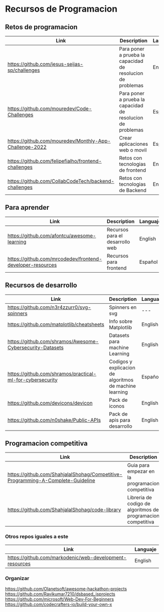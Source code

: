 # Recursos de Programacion

## Retos de programacion

| **Link**                                               | **Description**                                             | **Languaje** |
| ------------------------------------------------------ | ----------------------------------------------------------- | ------------ |
| https://github.com/jesus-seijas-sp/challenges          | Para poner a prueba la capacidad de resolucion de problemas | English      |
| https://github.com/mouredev/Code-Challenges            | Para poner a prueba la capacidad de resolucion de problemas | Español      |
| https://github.com/mouredev/Monthly-App-Challenge-2022 | Crear aplicaciones web o movil                              | Español      |
| https://github.com/felipefialho/frontend-challenges    | Retos con tecnologias de frontend                           | English      |
| https://github.com/CollabCodeTech/backend-challenges   | Retos con tecnologias de Backend                            | English      |


## Para aprender

| **Link**                                               | **Description**                                              | **Languaje** |
| ------------------------------------------------------ | ------------------------------------------------------------ | ------------ |
| https://github.com/afontcu/awesome-learning            | Recursos para el desarrollo web                              | English      |
| https://github.com/mrcodedev/frontend-developer-resources | Recursos para frontend                                    | Español      |


## Recursos de desarrollo

| **Link** | **Description** | **Languaje** |
| ------------------------------------------------------ | ------------------------------------------------------------ | ------------ |
| https://github.com/n3r4zzurr0/svg-spinners | Spinners en svg | --- |
| https://github.com/matplotlib/cheatsheets | Info sobre Matplotlib | English |
| https://github.com/shramos/Awesome-Cybersecurity-Datasets | Datasets para machine Learning | English |
| https://github.com/shramos/practical-ml-for-cybersecurity | Codigos y explicacion de algoritmos de machine learning | Español |
| https://github.com/devicons/devicon | Pack de iconos | English |
| https://github.com/n0shake/Public-APIs | Pack de apis para desarrollo | English |

## Programacion competitiva

| **Link** | **Description** | **Languaje** |
| ------------------------------------------------------ | ------------------------------------------------------------ | ------------ |
| https://github.com/ShahjalalShohag/Competitive-Programming-A-Complete-Guideline | Guia para empezar en la programacion competitiva | English |
| https://github.com/ShahjalalShohag/code-library | Libreria de codigo de algoritmos de programacion competitiva | English |


### Otros repos iguales a este

| **Link** | **Languaje** |
| ------------------------------------------------------ | --------- |
| https://github.com/markodenic/web-development-resources | English |




### Organizar

https://github.com/Olanetsoft/awesome-hackathon-projects
https://github.com/Ravikumar7210/dsbased_jsprojects
https://github.com/microsoft/Web-Dev-For-Beginners
https://github.com/codecrafters-io/build-your-own-x


